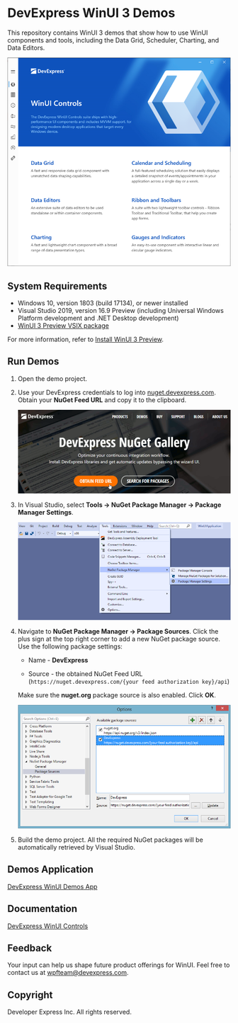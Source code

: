 # DevExpress WinUI 3 Demos

This repository contains WinUI 3 demos that show how to use WinUI components and tools, including the Data Grid, Scheduler, Charting, and Data Editors.

<img src="./images/winui-demos.png">

## System Requirements

* Windows 10, version 1803 (build 17134), or newer installed
* Visual Studio 2019, version 16.9 Preview (including Universal Windows Platform development and .NET Desktop development)
* [WinUI 3 Preview VSIX package](https://marketplace.visualstudio.com/items?itemName=Microsoft-WinUI.WinUIProjectTemplates)

For more information, refer to [Install WinUI 3 Preview](https://docs.microsoft.com/en-us/windows/apps/winui/winui3/).

## Run Demos

1. Open the demo project.

2. Use your DevExpress credentials to log into [nuget.devexpress.com](nuget.devexpress.com). Obtain your **NuGet Feed URL** and copy it to the clipboard.

    <img src="./images/winui-nuget-gallery.png">

3. In Visual Studio, select **Tools -> NuGet Package Manager -> Package Manager Settings**.

    <img src="./images/package-manager-settings.png">

4. Navigate to **NuGet Package Manager -> Package Sources**. Click the plus sign at the top right corner to add a new NuGet package source. Use the following package settings:

    * Name - **DevExpress**

    * Source - the obtained NuGet Feed URL (`https://nuget.devexpress.com/{your feed authorization key}/api`)

    Make sure the **nuget.org** package source is also enabled. Click **OK**.
    
    <img src="./images/package-sources.png">

5. Build the demo project. All the required NuGet packages will be automatically retrieved by Visual Studio.

## Demos Application

[DevExpress WinUI Demos App](https://demos.devexpress.com/winui/)

## Documentation

[DevExpress WinUI Controls](https://docs.devexpress.com/WinUI/402541/winui-controls)

## Feedback

Your input can help us shape future product offerings for WinUI. Feel free to contact us at wpfteam@devexpress.com.

## Copyright

Developer Express Inc. All rights reserved.
